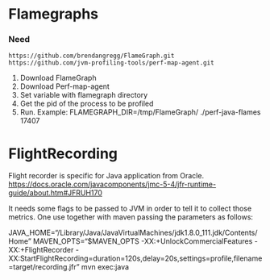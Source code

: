 # Flamegraphs

### Need

```
https://github.com/brendangregg/FlameGraph.git
https://github.com/jvm-profiling-tools/perf-map-agent.git
```

1. Download FlameGraph
2. Download Perf-map-agent
3. Set variable with flamegraph directory 
4. Get the pid of the process to be profiled
5. Run. Example: FLAMEGRAPH\_DIR=/tmp/FlameGraph/ ./perf-java-flames  17407

# FlightRecording
Flight recorder is specific for Java application from Oracle.
https://docs.oracle.com/javacomponents/jmc-5-4/jfr-runtime-guide/about.htm#JFRUH170

It needs some flags to be passed to JVM in order to tell it to collect those metrics.
One use together with maven passing the parameters as follows:

JAVA\_HOME=“/Library/Java/JavaVirtualMachines/jdk1.8.0\_111.jdk/Contents/Home” MAVEN\_OPTS=“$MAVEN\_OPTS -XX:+UnlockCommercialFeatures -XX:+FlightRecorder -XX:StartFlightRecording=duration=120s,delay=20s,settings=profile,filename=target/recording.jfr” mvn exec:java
